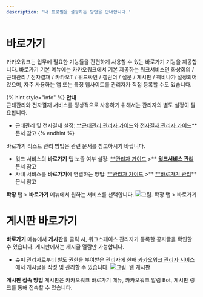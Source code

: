 ```yaml
---
description: '내 프로필을 설정하는 방법을 안내합니다.'
---
```


# 바로가기

카카오워크는 업무에 필요한 기능들을 간편하게 사용할 수 있는 바로가기 기능을 제공합니다. 
바로가기 기본 메뉴에는 카카오워크에서 기본 제공하는 워크서비스인 화상회의 / 근태관리 / 전자결재 / 카카오T / 위드싸인 / 캘린더 / 설문 / 게시판 / 웨비나가 설정되어있으며, 자주 사용하는 앱 또는 특정 웹사이트를 관리자가 직접 등록할 수도 있습니다.

{% hint style="info" %}
**안내**\
근태관리와 전자결재 서비스를 정상적으로 사용하기 위해서는 관리자의 별도 설정이 필요합니다.
- 근태관리 및 전자결재 설정: [**근태관리 관리자 가이드](https://workservice.oopy.io/schedule-admin)와 [전자결재 관리자 가이드](https://workservice.oopy.io/approval-admin)** 문서 참고
{% endhint %}

바로가기 리스트 관리 방법은 관련 문서를 참고하시기 바랍니다.
- 워크 서비스의 **바로가기** 탭 노출 여부 설정: [**관리자 가이드](https://kakaowork.oopy.io/admin) >** [**워크서비스 관리**](https://kakaowork.oopy.io/admin/workservice) 문서 참고
- 사내 서비스를 **바로가기**에 연결하는 방법: [**관리자 가이드](https://kakaowork.oopy.io/admin) >** [**바로가기 관리](https://kakaowork.oopy.io/admin/shortcut)** 문서 참고

**확장** 탭 > **바로가기** 메뉴에서 원하는 서비스를 선택합니다.
![그림. 확장 탭 > 바로가기](https://s3-us-west-2.amazonaws.com/secure.notion-static.com/4bcca34b-04b3-4901-9e3a-e973712f2e88/%ED%99%95%EC%9E%A5_%ED%83%AD___%EB%B0%94%EB%A1%9C%EA%B0%80%EA%B8%B0_(1).png)

# 게시판 바로가기

**바로가기** 메뉴에서 **게시판**을 클릭 시, 워크스페이스 관리자가 등록한 공지글을 확인할 수 있습니다. 게시판에서는 게시글 열람만 가능합니다.
- 슈퍼 관리자로부터 별도 권한을 부여받은 관리자에 한해 [카카오워크 관리자 서비스](https://admin.kakaowork.com/)에서 게시글을 작성 및 관리할 수 있습니다.
![그림. 웹 게시판](https://s3-us-west-2.amazonaws.com/secure.notion-static.com/503e3759-7dbb-457c-a482-0e9af89c8e66/웹_게시판.png)


**게시판 접속 방법**
게시판은 카카오워크 바로가기 메뉴, 카카오워크 알림 Bot, 게시판 링크를 통해 접속할 수 있습니다.